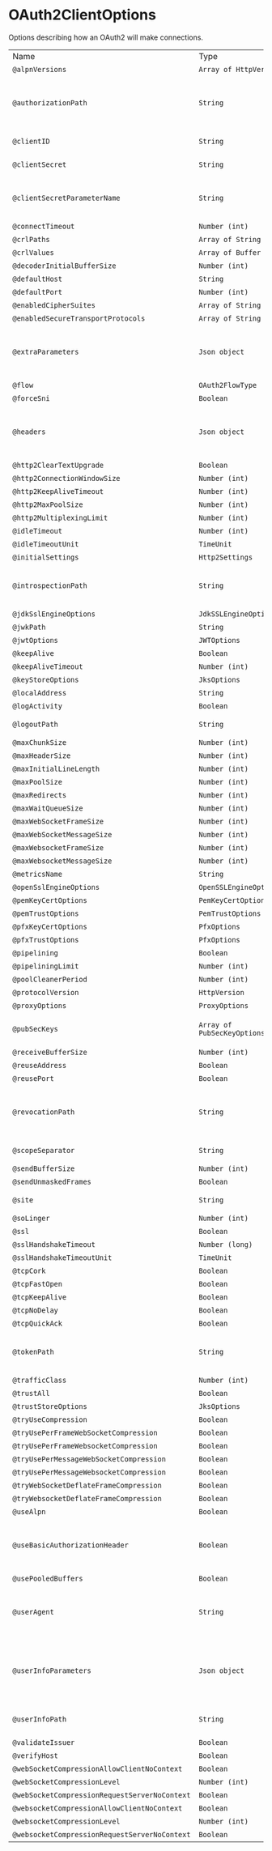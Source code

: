 # OAuth2ClientOptions

Options describing how an OAuth2 will make connections.

|                                               |                             |                                                                       |
| --------------------------------------------- | --------------------------- | --------------------------------------------------------------------- |
| Name                                          | Type                        | Description                                                           |
| `@alpnVersions`                               | `Array of HttpVersion`      | \-                                                                    |
| `@authorizationPath`                          | `String`                    | Get the Oauth2 authorization resource path. e.g.: /oauth/authorize    |
| `@clientID`                                   | `String`                    | Set the provider client id                                            |
| `@clientSecret`                               | `String`                    | Set the provider client secret                                        |
| `@clientSecretParameterName`                  | `String`                    | Override the HTTP form field name for client secret                   |
| `@connectTimeout`                             | `Number (int)`              | \-                                                                    |
| `@crlPaths`                                   | `Array of String`           | \-                                                                    |
| `@crlValues`                                  | `Array of Buffer`           | \-                                                                    |
| `@decoderInitialBufferSize`                   | `Number (int)`              | \-                                                                    |
| `@defaultHost`                                | `String`                    | \-                                                                    |
| `@defaultPort`                                | `Number (int)`              | \-                                                                    |
| `@enabledCipherSuites`                        | `Array of String`           | \-                                                                    |
| `@enabledSecureTransportProtocols`            | `Array of String`           | \-                                                                    |
| `@extraParameters`                            | `Json object`               | Set extra parameters to be sent to the provider on each request       |
| `@flow`                                       | `OAuth2FlowType`            | \-                                                                    |
| `@forceSni`                                   | `Boolean`                   | \-                                                                    |
| `@headers`                                    | `Json object`               | Set custom headers to be sent with every request to the provider      |
| `@http2ClearTextUpgrade`                      | `Boolean`                   | \-                                                                    |
| `@http2ConnectionWindowSize`                  | `Number (int)`              | \-                                                                    |
| `@http2KeepAliveTimeout`                      | `Number (int)`              | \-                                                                    |
| `@http2MaxPoolSize`                           | `Number (int)`              | \-                                                                    |
| `@http2MultiplexingLimit`                     | `Number (int)`              | \-                                                                    |
| `@idleTimeout`                                | `Number (int)`              | \-                                                                    |
| `@idleTimeoutUnit`                            | `TimeUnit`                  | \-                                                                    |
| `@initialSettings`                            | `Http2Settings`             | \-                                                                    |
| `@introspectionPath`                          | `String`                    | Set the provider token introspection resource path                    |
| `@jdkSslEngineOptions`                        | `JdkSSLEngineOptions`       | \-                                                                    |
| `@jwkPath`                                    | `String`                    | \-                                                                    |
| `@jwtOptions`                                 | `JWTOptions`                | \-                                                                    |
| `@keepAlive`                                  | `Boolean`                   | \-                                                                    |
| `@keepAliveTimeout`                           | `Number (int)`              | \-                                                                    |
| `@keyStoreOptions`                            | `JksOptions`                | \-                                                                    |
| `@localAddress`                               | `String`                    | \-                                                                    |
| `@logActivity`                                | `Boolean`                   | \-                                                                    |
| `@logoutPath`                                 | `String`                    | Set the provider logout path                                          |
| `@maxChunkSize`                               | `Number (int)`              | \-                                                                    |
| `@maxHeaderSize`                              | `Number (int)`              | \-                                                                    |
| `@maxInitialLineLength`                       | `Number (int)`              | \-                                                                    |
| `@maxPoolSize`                                | `Number (int)`              | \-                                                                    |
| `@maxRedirects`                               | `Number (int)`              | \-                                                                    |
| `@maxWaitQueueSize`                           | `Number (int)`              | \-                                                                    |
| `@maxWebSocketFrameSize`                      | `Number (int)`              | \-                                                                    |
| `@maxWebSocketMessageSize`                    | `Number (int)`              | \-                                                                    |
| `@maxWebsocketFrameSize`                      | `Number (int)`              | \-                                                                    |
| `@maxWebsocketMessageSize`                    | `Number (int)`              | \-                                                                    |
| `@metricsName`                                | `String`                    | \-                                                                    |
| `@openSslEngineOptions`                       | `OpenSSLEngineOptions`      | \-                                                                    |
| `@pemKeyCertOptions`                          | `PemKeyCertOptions`         | \-                                                                    |
| `@pemTrustOptions`                            | `PemTrustOptions`           | \-                                                                    |
| `@pfxKeyCertOptions`                          | `PfxOptions`                | \-                                                                    |
| `@pfxTrustOptions`                            | `PfxOptions`                | \-                                                                    |
| `@pipelining`                                 | `Boolean`                   | \-                                                                    |
| `@pipeliningLimit`                            | `Number (int)`              | \-                                                                    |
| `@poolCleanerPeriod`                          | `Number (int)`              | \-                                                                    |
| `@protocolVersion`                            | `HttpVersion`               | \-                                                                    |
| `@proxyOptions`                               | `ProxyOptions`              | \-                                                                    |
| `@pubSecKeys`                                 | `Array of PubSecKeyOptions` | The provider PubSec key options                                       |
| `@receiveBufferSize`                          | `Number (int)`              | \-                                                                    |
| `@reuseAddress`                               | `Boolean`                   | \-                                                                    |
| `@reusePort`                                  | `Boolean`                   | \-                                                                    |
| `@revocationPath`                             | `String`                    | Set the Oauth2 revocation resource path. e.g.: /oauth/revoke          |
| `@scopeSeparator`                             | `String`                    | Set the provider scope separator                                      |
| `@sendBufferSize`                             | `Number (int)`              | \-                                                                    |
| `@sendUnmaskedFrames`                         | `Boolean`                   | \-                                                                    |
| `@site`                                       | `String`                    | Root URL for the provider                                             |
| `@soLinger`                                   | `Number (int)`              | \-                                                                    |
| `@ssl`                                        | `Boolean`                   | \-                                                                    |
| `@sslHandshakeTimeout`                        | `Number (long)`             | \-                                                                    |
| `@sslHandshakeTimeoutUnit`                    | `TimeUnit`                  | \-                                                                    |
| `@tcpCork`                                    | `Boolean`                   | \-                                                                    |
| `@tcpFastOpen`                                | `Boolean`                   | \-                                                                    |
| `@tcpKeepAlive`                               | `Boolean`                   | \-                                                                    |
| `@tcpNoDelay`                                 | `Boolean`                   | \-                                                                    |
| `@tcpQuickAck`                                | `Boolean`                   | \-                                                                    |
| `@tokenPath`                                  | `String`                    | Get the Oauth2 token resource path. e.g.: /oauth/token                |
| `@trafficClass`                               | `Number (int)`              | \-                                                                    |
| `@trustAll`                                   | `Boolean`                   | \-                                                                    |
| `@trustStoreOptions`                          | `JksOptions`                | \-                                                                    |
| `@tryUseCompression`                          | `Boolean`                   | \-                                                                    |
| `@tryUsePerFrameWebSocketCompression`         | `Boolean`                   | \-                                                                    |
| `@tryUsePerFrameWebsocketCompression`         | `Boolean`                   | \-                                                                    |
| `@tryUsePerMessageWebSocketCompression`       | `Boolean`                   | \-                                                                    |
| `@tryUsePerMessageWebsocketCompression`       | `Boolean`                   | \-                                                                    |
| `@tryWebSocketDeflateFrameCompression`        | `Boolean`                   | \-                                                                    |
| `@tryWebsocketDeflateFrameCompression`        | `Boolean`                   | \-                                                                    |
| `@useAlpn`                                    | `Boolean`                   | \-                                                                    |
| `@useBasicAuthorizationHeader`                | `Boolean`                   | Flag to use HTTP basic auth header with client id, client secret.     |
| `@usePooledBuffers`                           | `Boolean`                   | \-                                                                    |
| `@userAgent`                                  | `String`                    | Set a custom user agent to use when communicating to a provider       |
| `@userInfoParameters`                         | `Json object`               | Set custom parameters to be sent during the userInfo resource request |
| `@userInfoPath`                               | `String`                    | Set the provider userInfo resource path                               |
| `@validateIssuer`                             | `Boolean`                   | \-                                                                    |
| `@verifyHost`                                 | `Boolean`                   | \-                                                                    |
| `@webSocketCompressionAllowClientNoContext`   | `Boolean`                   | \-                                                                    |
| `@webSocketCompressionLevel`                  | `Number (int)`              | \-                                                                    |
| `@webSocketCompressionRequestServerNoContext` | `Boolean`                   | \-                                                                    |
| `@websocketCompressionAllowClientNoContext`   | `Boolean`                   | \-                                                                    |
| `@websocketCompressionLevel`                  | `Number (int)`              | \-                                                                    |
| `@websocketCompressionRequestServerNoContext` | `Boolean`                   | \-                                                                    |
